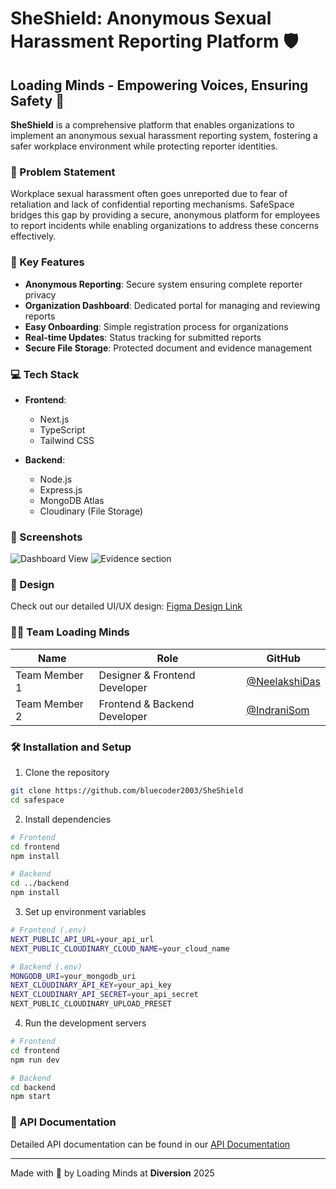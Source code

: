 # SheShield: Anonymous Sexual Harassment Reporting Platform 🛡️

## Loading Minds - Empowering Voices, Ensuring Safety 💪

**SheShield** is a comprehensive platform that enables organizations to implement an anonymous sexual harassment reporting system, fostering a safer workplace environment while protecting reporter identities.

### 🌟 Problem Statement
Workplace sexual harassment often goes unreported due to fear of retaliation and lack of confidential reporting mechanisms. SafeSpace bridges this gap by providing a secure, anonymous platform for employees to report incidents while enabling organizations to address these concerns effectively.

### 🎯 Key Features
- **Anonymous Reporting**: Secure system ensuring complete reporter privacy
- **Organization Dashboard**: Dedicated portal for managing and reviewing reports
- **Easy Onboarding**: Simple registration process for organizations
- **Real-time Updates**: Status tracking for submitted reports
- **Secure File Storage**: Protected document and evidence management


### 💻 Tech Stack
- **Frontend**:
  - Next.js
  - TypeScript
  - Tailwind CSS
  

- **Backend**:
  - Node.js
  - Express.js
  - MongoDB Atlas
  - Cloudinary (File Storage)

### 📱 Screenshots
![Dashboard View](https://3grexzrja9.ufs.sh/f/MMsCe9NafJ9RogwGfDrFWSGunBJZzcldv4LjQ5mUw290Yy8x)
![Evidence section](https://3grexzrja9.ufs.sh/f/MMsCe9NafJ9RrzTpZrFDxFRJzTv70h6pntUCmQ3eaZ9bdclN)


### 🎨 Design
Check out our detailed UI/UX design:
[Figma Design Link](https://www.figma.com/design/SVdUdNG7n16eUHZLpWJbBt/SheShield?node-id=0-1&t=nTjElXK5CuFMdmHy-1)


### 👩‍💻 Team Loading Minds

| Name | Role | GitHub |
|------|------|--------|
| Team Member 1 | Designer & Frontend Developer | [@NeelakshiDas](https://github.com/bluecoder2003) |
| Team Member 2 | Frontend & Backend Developer | [@IndraniSom](https://github.com/IndraniSom) |


### 🛠️ Installation and Setup

1. Clone the repository
```bash
git clone https://github.com/bluecoder2003/SheShield
cd safespace
```

2. Install dependencies
```bash
# Frontend
cd frontend
npm install

# Backend
cd ../backend
npm install
```

3. Set up environment variables
```bash
# Frontend (.env)
NEXT_PUBLIC_API_URL=your_api_url
NEXT_PUBLIC_CLOUDINARY_CLOUD_NAME=your_cloud_name

# Backend (.env)
MONGODB_URI=your_mongodb_uri
NEXT_CLOUDINARY_API_KEY=your_api_key
NEXT_CLOUDINARY_API_SECRET=your_api_secret
NEXT_PUBLIC_CLOUDINARY_UPLOAD_PRESET
```

4. Run the development servers
```bash
# Frontend
cd frontend
npm run dev

# Backend
cd backend
npm start
```

### 📄 API Documentation
Detailed API documentation can be found in our [API Documentation](https://documenter.getpostman.com/view/36915002/2sAYdcrXnx)





---
Made with 💜 by Loading Minds at **Diversion** 2025
